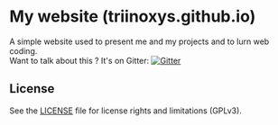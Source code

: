# My website (triinoxys.github.io)
A simple website used to present me and my projects and to lurn web coding.  
Want to talk about this ? It's on Gitter: [![Gitter](https://badges.gitter.im/triinoxysgithubio/triinoxysgithubio.svg)](https://gitter.im/triinoxysgithubio/triinoxysgithubio?utm_source=badge&utm_medium=badge&utm_campaign=pr-badge)

## License
See the [LICENSE](LICENSE.md) file for license rights and limitations (GPLv3).

